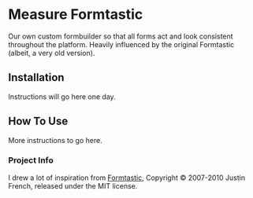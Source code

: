 # Measure Formtastic
Our own custom formbuilder so that all forms act and look consistent throughout the platform. Heavily influenced by the original Formtastic (albeit, a very old version).

## Installation
Instructions will go here one day.

## How To Use
More instructions to go here.

### Project Info
I drew a lot of inspiration from [Formtastic](http://github.com/justinfrench/formtastic), Copyright © 2007-2010 Justin French, released under the MIT license.
